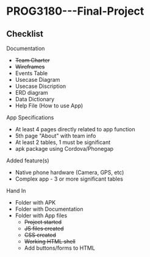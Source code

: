 # PROG3180---Final-Project

## Checklist

Documentation
- ~~Team Charter~~
- ~~Wireframes~~
- Events Table
- Usecase Diagram
- Usecase Discription
- ERD diagram
- Data Dictionary
- Help File (How to use App)

App Specifications
- At least 4 pages directly related to app function
- 5th page "About" with team info
- At least 2 tables, 1 must be significant
- apk package using Cordova/Phonegap

Added feature(s)
- Native phone hardware (Camera, GPS, etc)
- Complex app - 3 or more significant tables

Hand In
- Folder with APK
- Folder with Documentation
- Folder with App files
  - ~~Project started~~
  - ~~JS files created~~
  - ~~CSS created~~
  - ~~Working HTML shell~~
  - Add buttons/forms to HTML
